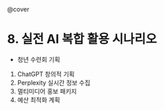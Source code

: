 @cover

# 8. 실전 AI 복합 활용 시나리오

- 청년 수련회 기획

1. ChatGPT 창의적 기획
2. Perplexity 실시간 정보 수집
3. 멀티미디어 홍보 패키지
4. 예산 최적화 계획
